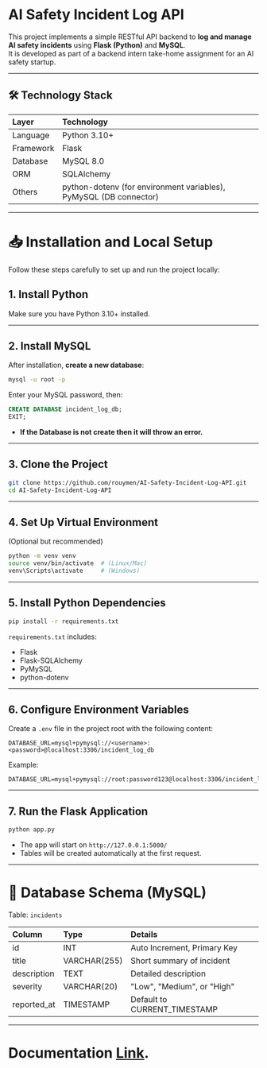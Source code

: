 
# AI Safety Incident Log API

This project implements a simple RESTful API backend to **log and manage AI safety incidents** using **Flask (Python)** and **MySQL**.  
It is developed as part of a backend intern take-home assignment for an AI safety startup.

---

## 🛠️ Technology Stack

| Layer | Technology |
|:-----|:------------|
| Language | Python 3.10+ |
| Framework | Flask |
| Database | MySQL 8.0 |
| ORM | SQLAlchemy |
| Others | python-dotenv (for environment variables), PyMySQL (DB connector) |

---

# 📥 Installation and Local Setup

Follow these steps carefully to set up and run the project locally:

## 1. Install Python

Make sure you have Python 3.10+ installed.  

---

## 2. Install MySQL

After installation, **create a new database**:

```bash
mysql -u root -p
```
Enter your MySQL password, then:

```sql
CREATE DATABASE incident_log_db;
EXIT;
```
- **If the Database is not create then it will throw an error.**
  
---

## 3. Clone the Project

```bash
git clone https://github.com/rouymen/AI-Safety-Incident-Log-API.git
cd AI-Safety-Incident-Log-API
```

---

## 4. Set Up Virtual Environment

(Optional but recommended)

```bash
python -m venv venv
source venv/bin/activate  # (Linux/Mac)
venv\Scripts\activate     # (Windows)
```

---

## 5. Install Python Dependencies

```bash
pip install -r requirements.txt
```

`requirements.txt` includes:
- Flask
- Flask-SQLAlchemy
- PyMySQL
- python-dotenv

---

## 6. Configure Environment Variables

Create a `.env` file in the project root with the following content:

```env
DATABASE_URL=mysql+pymysql://<username>:<password>@localhost:3306/incident_log_db
```

Example:

```env
DATABASE_URL=mysql+pymysql://root:password123@localhost:3306/incident_log_db
```

---

## 7. Run the Flask Application

```bash
python app.py
```

- The app will start on `http://127.0.0.1:5000/`
- Tables will be created automatically at the first request.

---

# 🧱 Database Schema (MySQL)

Table: `incidents`

| Column        | Type         | Details                       |
|:--------------|:-------------|:-------------------------------|
| id            | INT          | Auto Increment, Primary Key    |
| title         | VARCHAR(255) | Short summary of incident      |
| description   | TEXT         | Detailed description           |
| severity      | VARCHAR(20)  | "Low", "Medium", or "High"      |
| reported_at   | TIMESTAMP    | Default to CURRENT_TIMESTAMP   |


---

# Documentation [Link](https://documenter.getpostman.com/view/44438364/2sB2j1hC9R).
